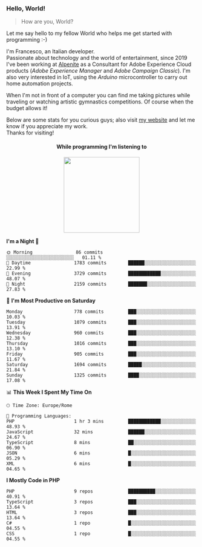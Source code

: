 ### Hello, World!

> How are you, World?

Let me say hello to my fellow World who helps me get started with programming :-)

I'm Francesco, an Italian developer.  
Passionate about technology and the world of entertainment, since 2019 I've been working at [Alpenite](https://www.alpenite.com) as a Consultant for Adobe Experience Cloud products (*Adobe Experience Manager* and *Adobe Campaign Classic*). I'm also very interested in IoT, using the *Arduino* microcontroller to carry out home automation projects.

When I'm not in front of a computer you can find me taking pictures while traveling or watching artistic gymnastics competitions. Of course when the budget allows it!

Below are some stats for you curious guys; also visit [my website](https://www.francescorega.eu) and let me know if you appreciate my work.  
Thanks for visiting!

<div align="center">
  <h4>While programming I'm listening to</h4>
  <a href="https://apps.francescorega.eu/now-playing/11147232609" target="_blank"><img src="https://apps.francescorega.eu/now-playing/11147232609" width="200"></a>
</div>

<!--START_SECTION:waka-->
**I'm a Night 🦉** 

```text
🌞 Morning                86 commits          ░░░░░░░░░░░░░░░░░░░░░░░░░   01.11 % 
🌆 Daytime                1783 commits        ██████░░░░░░░░░░░░░░░░░░░   22.99 % 
🌃 Evening                3729 commits        ████████████░░░░░░░░░░░░░   48.07 % 
🌙 Night                  2159 commits        ███████░░░░░░░░░░░░░░░░░░   27.83 % 
```
📅 **I'm Most Productive on Saturday** 

```text
Monday                   778 commits         ███░░░░░░░░░░░░░░░░░░░░░░   10.03 % 
Tuesday                  1079 commits        ███░░░░░░░░░░░░░░░░░░░░░░   13.91 % 
Wednesday                960 commits         ███░░░░░░░░░░░░░░░░░░░░░░   12.38 % 
Thursday                 1016 commits        ███░░░░░░░░░░░░░░░░░░░░░░   13.10 % 
Friday                   905 commits         ███░░░░░░░░░░░░░░░░░░░░░░   11.67 % 
Saturday                 1694 commits        █████░░░░░░░░░░░░░░░░░░░░   21.84 % 
Sunday                   1325 commits        ████░░░░░░░░░░░░░░░░░░░░░   17.08 % 
```


📊 **This Week I Spent My Time On** 

```text
🕑︎ Time Zone: Europe/Rome

💬 Programming Languages: 
PHP                      1 hr 3 mins         ████████████░░░░░░░░░░░░░   48.93 % 
JavaScript               32 mins             ██████░░░░░░░░░░░░░░░░░░░   24.67 % 
TypeScript               8 mins              ██░░░░░░░░░░░░░░░░░░░░░░░   06.90 % 
JSON                     6 mins              █░░░░░░░░░░░░░░░░░░░░░░░░   05.29 % 
XML                      6 mins              █░░░░░░░░░░░░░░░░░░░░░░░░   04.65 % 
```

**I Mostly Code in PHP** 

```text
PHP                      9 repos             ██████████░░░░░░░░░░░░░░░   40.91 % 
TypeScript               3 repos             ███░░░░░░░░░░░░░░░░░░░░░░   13.64 % 
HTML                     3 repos             ███░░░░░░░░░░░░░░░░░░░░░░   13.64 % 
C#                       1 repo              █░░░░░░░░░░░░░░░░░░░░░░░░   04.55 % 
CSS                      1 repo              █░░░░░░░░░░░░░░░░░░░░░░░░   04.55 % 
```




<!--END_SECTION:waka-->
